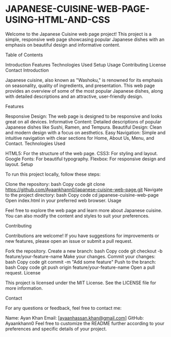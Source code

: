 # JAPANESE-CUISINE-WEB-PAGE-USING-HTML-AND-CSS
Welcome to the Japanese Cuisine web page project! This project is a simple, responsive web page showcasing popular Japanese dishes with an emphasis on beautiful design and informative content.

Table of Contents

Introduction
Features
Technologies Used
Setup
Usage
Contributing
License
Contact
Introduction

Japanese cuisine, also known as "Washoku," is renowned for its emphasis on seasonality, quality of ingredients, and presentation. This web page provides an overview of some of the most popular Japanese dishes, along with detailed descriptions and an attractive, user-friendly design.

Features

Responsive Design: The web page is designed to be responsive and looks great on all devices.
Informative Content: Detailed descriptions of popular Japanese dishes like Sushi, Ramen, and Tempura.
Beautiful Design: Clean and modern design with a focus on aesthetics.
Easy Navigation: Simple and intuitive navigation with clear sections for Home, About Us, Menu, and Contact.
Technologies Used

HTML5: For the structure of the web page.
CSS3: For styling and layout.
Google Fonts: For beautiful typography.
Flexbox: For responsive design and layout.
Setup

To run this project locally, follow these steps:

Clone the repository:
bash
Copy code
git clone https://github.com/Ayaankhann0/japanese-cuisine-web-page.git
Navigate to the project directory:
bash
Copy code
cd japanese-cuisine-web-page
Open index.html in your preferred web browser.
Usage

Feel free to explore the web page and learn more about Japanese cuisine. You can also modify the content and styles to suit your preferences.

Contributing

Contributions are welcome! If you have suggestions for improvements or new features, please open an issue or submit a pull request.

Fork the repository.
Create a new branch:
bash
Copy code
git checkout -b feature/your-feature-name
Make your changes.
Commit your changes:
bash
Copy code
git commit -m "Add some feature"
Push to the branch:
bash
Copy code
git push origin feature/your-feature-name
Open a pull request.
License

This project is licensed under the MIT License. See the LICENSE file for more information.

Contact

For any questions or feedback, feel free to contact me:

Name: Ayan Khan
Email: [ayaanhassan.khan@gmail.com]
GitHub: Ayaankhann0
Feel free to customize the README further according to your preferences and specific details of your project.
